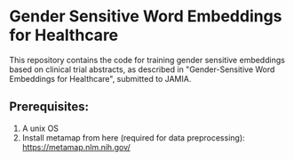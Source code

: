 # Gender Sensitive Word Embeddings for Healthcare
This repository contains the code for training gender sensitive embeddings based on clinical trial abstracts,
as described in "Gender-Sensitive Word Embeddings for Healthcare", submitted to JAMIA.

## Prerequisites:
1. A unix OS
1. Install metamap from here (required for data preprocessing): https://metamap.nlm.nih.gov/


